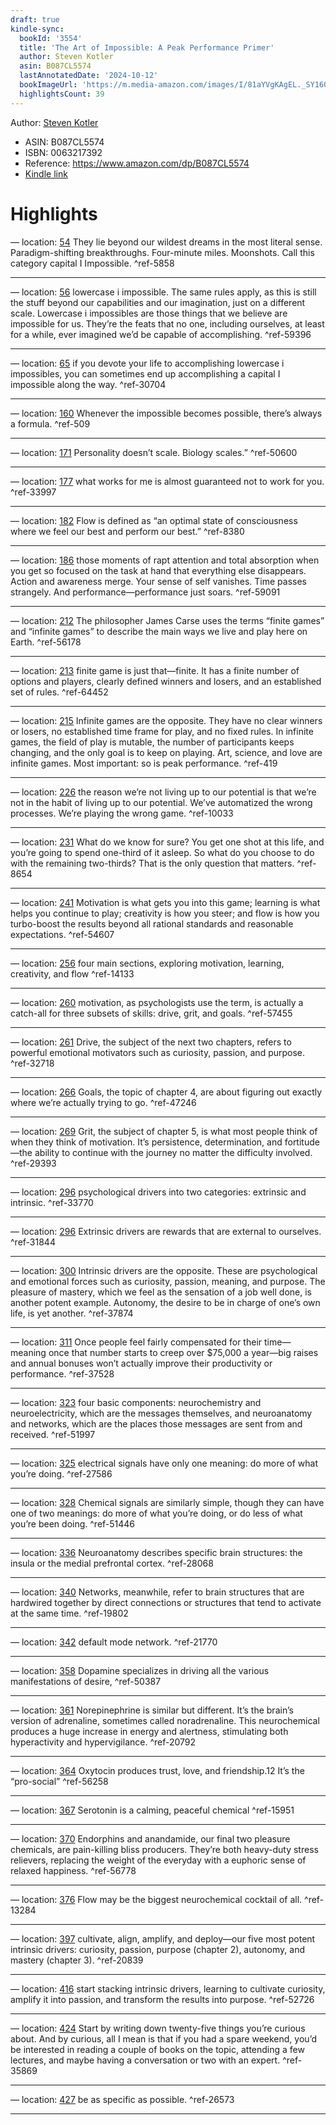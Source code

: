 ```yaml
---
draft: true
kindle-sync:
  bookId: '3554'
  title: 'The Art of Impossible: A Peak Performance Primer'
  author: Steven Kotler
  asin: B087CL5574
  lastAnnotatedDate: '2024-10-12'
  bookImageUrl: 'https://m.media-amazon.com/images/I/81aYVgKAgEL._SY160.jpg'
  highlightsCount: 39
---
```


Author: [Steven Kotler](https://www.amazon.comundefined)
* ASIN: B087CL5574
* ISBN: 0063217392
* Reference: https://www.amazon.com/dp/B087CL5574
* [Kindle link](kindle://book?action=open&asin=B087CL5574)

# Highlights

— location: [54](kindle://book?action=open&asin=B087CL5574&location=54)
They lie beyond our wildest dreams in the most literal sense. Paradigm-shifting breakthroughs. Four-minute miles. Moonshots. Call this category capital I Impossible. ^ref-5858

---
— location: [56](kindle://book?action=open&asin=B087CL5574&location=56)
lowercase i impossible. The same rules apply, as this is still the stuff beyond our capabilities and our imagination, just on a different scale. Lowercase i impossibles are those things that we believe are impossible for us. They’re the feats that no one, including ourselves, at least for a while, ever imagined we’d be capable of accomplishing. ^ref-59396

---
— location: [65](kindle://book?action=open&asin=B087CL5574&location=65)
if you devote your life to accomplishing lowercase i impossibles, you can sometimes end up accomplishing a capital I impossible along the way. ^ref-30704

---
— location: [160](kindle://book?action=open&asin=B087CL5574&location=160)
Whenever the impossible becomes possible, there’s always a formula. ^ref-509

---
— location: [171](kindle://book?action=open&asin=B087CL5574&location=171)
Personality doesn’t scale. Biology scales.” ^ref-50600

---
— location: [177](kindle://book?action=open&asin=B087CL5574&location=177)
what works for me is almost guaranteed not to work for you. ^ref-33997

---
— location: [182](kindle://book?action=open&asin=B087CL5574&location=182)
Flow is defined as “an optimal state of consciousness where we feel our best and perform our best.” ^ref-8380

---
— location: [186](kindle://book?action=open&asin=B087CL5574&location=186)
those moments of rapt attention and total absorption when you get so focused on the task at hand that everything else disappears. Action and awareness merge. Your sense of self vanishes. Time passes strangely. And performance—performance just soars. ^ref-59091

---
— location: [212](kindle://book?action=open&asin=B087CL5574&location=212)
The philosopher James Carse uses the terms “finite games” and “infinite games” to describe the main ways we live and play here on Earth. ^ref-56178

---
— location: [213](kindle://book?action=open&asin=B087CL5574&location=213)
finite game is just that—finite. It has a finite number of options and players, clearly defined winners and losers, and an established set of rules. ^ref-64452

---
— location: [215](kindle://book?action=open&asin=B087CL5574&location=215)
Infinite games are the opposite. They have no clear winners or losers, no established time frame for play, and no fixed rules. In infinite games, the field of play is mutable, the number of participants keeps changing, and the only goal is to keep on playing. Art, science, and love are infinite games. Most important: so is peak performance. ^ref-419

---
— location: [226](kindle://book?action=open&asin=B087CL5574&location=226)
the reason we’re not living up to our potential is that we’re not in the habit of living up to our potential. We’ve automatized the wrong processes. We’re playing the wrong game. ^ref-10033

---
— location: [231](kindle://book?action=open&asin=B087CL5574&location=231)
What do we know for sure? You get one shot at this life, and you’re going to spend one-third of it asleep. So what do you choose to do with the remaining two-thirds? That is the only question that matters. ^ref-8654

---
— location: [241](kindle://book?action=open&asin=B087CL5574&location=241)
Motivation is what gets you into this game; learning is what helps you continue to play; creativity is how you steer; and flow is how you turbo-boost the results beyond all rational standards and reasonable expectations. ^ref-54607

---
— location: [256](kindle://book?action=open&asin=B087CL5574&location=256)
four main sections, exploring motivation, learning, creativity, and flow ^ref-14133

---
— location: [260](kindle://book?action=open&asin=B087CL5574&location=260)
motivation, as psychologists use the term, is actually a catch-all for three subsets of skills: drive, grit, and goals. ^ref-57455

---
— location: [261](kindle://book?action=open&asin=B087CL5574&location=261)
Drive, the subject of the next two chapters, refers to powerful emotional motivators such as curiosity, passion, and purpose. ^ref-32718

---
— location: [266](kindle://book?action=open&asin=B087CL5574&location=266)
Goals, the topic of chapter 4, are about figuring out exactly where we’re actually trying to go. ^ref-47246

---
— location: [269](kindle://book?action=open&asin=B087CL5574&location=269)
Grit, the subject of chapter 5, is what most people think of when they think of motivation. It’s persistence, determination, and fortitude—the ability to continue with the journey no matter the difficulty involved. ^ref-29393

---
— location: [296](kindle://book?action=open&asin=B087CL5574&location=296)
psychological drivers into two categories: extrinsic and intrinsic. ^ref-33770

---
— location: [296](kindle://book?action=open&asin=B087CL5574&location=296)
Extrinsic drivers are rewards that are external to ourselves. ^ref-31844

---
— location: [300](kindle://book?action=open&asin=B087CL5574&location=300)
Intrinsic drivers are the opposite. These are psychological and emotional forces such as curiosity, passion, meaning, and purpose. The pleasure of mastery, which we feel as the sensation of a job well done, is another potent example. Autonomy, the desire to be in charge of one’s own life, is yet another. ^ref-37874

---
— location: [311](kindle://book?action=open&asin=B087CL5574&location=311)
Once people feel fairly compensated for their time—meaning once that number starts to creep over $75,000 a year—big raises and annual bonuses won’t actually improve their productivity or performance. ^ref-37528

---
— location: [323](kindle://book?action=open&asin=B087CL5574&location=323)
four basic components: neurochemistry and neuroelectricity, which are the messages themselves, and neuroanatomy and networks, which are the places those messages are sent from and received. ^ref-51997

---
— location: [325](kindle://book?action=open&asin=B087CL5574&location=325)
electrical signals have only one meaning: do more of what you’re doing. ^ref-27586

---
— location: [328](kindle://book?action=open&asin=B087CL5574&location=328)
Chemical signals are similarly simple, though they can have one of two meanings: do more of what you’re doing, or do less of what you’re been doing. ^ref-51446

---
— location: [336](kindle://book?action=open&asin=B087CL5574&location=336)
Neuroanatomy describes specific brain structures: the insula or the medial prefrontal cortex. ^ref-28068

---
— location: [340](kindle://book?action=open&asin=B087CL5574&location=340)
Networks, meanwhile, refer to brain structures that are hardwired together by direct connections or structures that tend to activate at the same time. ^ref-19802

---
— location: [342](kindle://book?action=open&asin=B087CL5574&location=342)
default mode network. ^ref-21770

---
— location: [358](kindle://book?action=open&asin=B087CL5574&location=358)
Dopamine specializes in driving all the various manifestations of desire, ^ref-50387

---
— location: [361](kindle://book?action=open&asin=B087CL5574&location=361)
Norepinephrine is similar but different. It’s the brain’s version of adrenaline, sometimes called noradrenaline. This neurochemical produces a huge increase in energy and alertness, stimulating both hyperactivity and hypervigilance. ^ref-20792

---
— location: [364](kindle://book?action=open&asin=B087CL5574&location=364)
Oxytocin produces trust, love, and friendship.12 It’s the “pro-social” ^ref-56258

---
— location: [367](kindle://book?action=open&asin=B087CL5574&location=367)
Serotonin is a calming, peaceful chemical ^ref-15951

---
— location: [370](kindle://book?action=open&asin=B087CL5574&location=370)
Endorphins and anandamide, our final two pleasure chemicals, are pain-killing bliss producers. They’re both heavy-duty stress relievers, replacing the weight of the everyday with a euphoric sense of relaxed happiness. ^ref-56778

---
— location: [376](kindle://book?action=open&asin=B087CL5574&location=376)
Flow may be the biggest neurochemical cocktail of all. ^ref-13284

---
— location: [397](kindle://book?action=open&asin=B087CL5574&location=397)
cultivate, align, amplify, and deploy—our five most potent intrinsic drivers: curiosity, passion, purpose (chapter 2), autonomy, and mastery (chapter 3). ^ref-20839

---
— location: [416](kindle://book?action=open&asin=B087CL5574&location=416)
start stacking intrinsic drivers, learning to cultivate curiosity, amplify it into passion, and transform the results into purpose. ^ref-52726

---
— location: [424](kindle://book?action=open&asin=B087CL5574&location=424)
Start by writing down twenty-five things you’re curious about. And by curious, all I mean is that if you had a spare weekend, you’d be interested in reading a couple of books on the topic, attending a few lectures, and maybe having a conversation or two with an expert. ^ref-35869

---
— location: [427](kindle://book?action=open&asin=B087CL5574&location=427)
be as specific as possible. ^ref-26573

---
